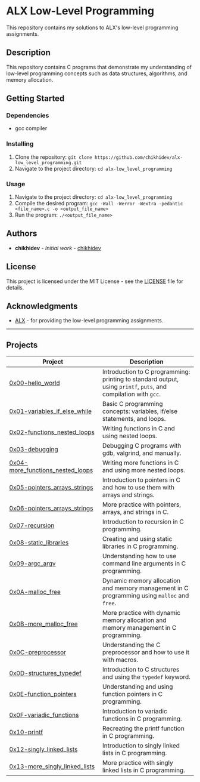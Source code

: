 
# ALX Low-Level Programming

This repository contains my solutions to ALX's low-level programming assignments.

## Description

This repository contains C programs that demonstrate my understanding of low-level programming concepts such as data structures, algorithms, and memory allocation.

## Getting Started

### Dependencies

* gcc compiler

### Installing

1. Clone the repository: `git clone https://github.com/chikhidev/alx-low_level_programming.git`
2. Navigate to the project directory: `cd alx-low_level_programming`

### Usage

1. Navigate to the project directory: `cd alx-low_level_programming`
2. Compile the desired program: `gcc -Wall -Werror -Wextra -pedantic <file_name>.c -o <output_file_name>`
3. Run the program: `./<output_file_name>`

## Authors

* **chikhidev** - *Initial work* - [chikhidev](https://github.com/chikhidev)

## License

This project is licensed under the MIT License - see the [LICENSE](LICENSE) file for details.



## Acknowledgments

* [ALX](https://www.alxafrica.com/) - for providing the low-level programming assignments.

-------------------------------------------

## Projects

| Project | Description |
| ------- | ----------- |
| [0x00-hello_world](./0x00-hello_world) | Introduction to C programming: printing to standard output, using `printf`, `puts`, and compilation with `gcc`. |
| [0x01-variables_if_else_while](./0x01-variables_if_else_while) | Basic C programming concepts: variables, if/else statements, and loops. |
| [0x02-functions_nested_loops](./0x02-functions_nested_loops) | Writing functions in C and using nested loops. |
| [0x03-debugging](./0x03-debugging) | Debugging C programs with gdb, valgrind, and manually. |
| [0x04-more_functions_nested_loops](./0x04-more_functions_nested_loops) | Writing more functions in C and using more nested loops. |
| [0x05-pointers_arrays_strings](./0x05-pointers_arrays_strings) | Introduction to pointers in C and how to use them with arrays and strings. |
| [0x06-pointers_arrays_strings](./0x06-pointers_arrays_strings) | More practice with pointers, arrays, and strings in C. |
| [0x07-recursion](./0x07-recursion) | Introduction to recursion in C programming. |
| [0x08-static_libraries](./0x08-static_libraries) | Creating and using static libraries in C programming. |
| [0x09-argc_argv](./0x09-argc_argv) | Understanding how to use command line arguments in C programming. |
| [0x0A-malloc_free](./0x0A-malloc_free) | Dynamic memory allocation and memory management in C programming using `malloc` and `free`. |
| [0x0B-more_malloc_free](./0x0B-more_malloc_free) | More practice with dynamic memory allocation and memory management in C programming. |
| [0x0C-preprocessor](./0x0C-preprocessor) | Understanding the C preprocessor and how to use it with macros. |
| [0x0D-structures_typedef](./0x0D-structures_typedef) | Introduction to C structures and using the `typedef` keyword. |
| [0x0E-function_pointers](./0x0E-function_pointers) | Understanding and using function pointers in C programming. |
| [0x0F-variadic_functions](./0x0F-variadic_functions) | Introduction to variadic functions in C programming. |
| [0x10-printf](./0x10-printf) | Recreating the printf function in C programming. |
| [0x12-singly_linked_lists](./0x12-singly_linked_lists) | Introduction to singly linked lists in C programming. |
| [0x13-more_singly_linked_lists](./0x13-more_singly_linked_lists) | More practice with singly linked lists in C programming. |

